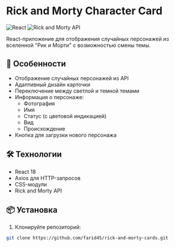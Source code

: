 # Rick and Morty Character Card

![React](https://img.shields.io/badge/react-%2320232a.svg?style=for-the-badge&logo=react&logoColor=%2361DAFB)
![Rick and Morty API](https://img.shields.io/badge/Rick_and_Morty_API-000?style=for-the-badge)

React-приложение для отображения случайных персонажей из вселенной "Рик и Морти" с возможностью смены темы.

## 🚀 Особенности

- Отображение случайных персонажей из API
- Адаптивный дизайн карточки
- Переключение между светлой и темной темами
- Информация о персонаже:
  - Фотография
  - Имя
  - Статус (с цветовой индикацией)
  - Вид
  - Происхождение
- Кнопка для загрузки нового персонажа

## 🛠 Технологии

- React 18
- Axios для HTTP-запросов
- CSS-модули
- Rick and Morty API

## 📦 Установка

1. Клонируйте репозиторий:
```bash
git clone https://github.com/farid45/rick-and-morty-cards.git
